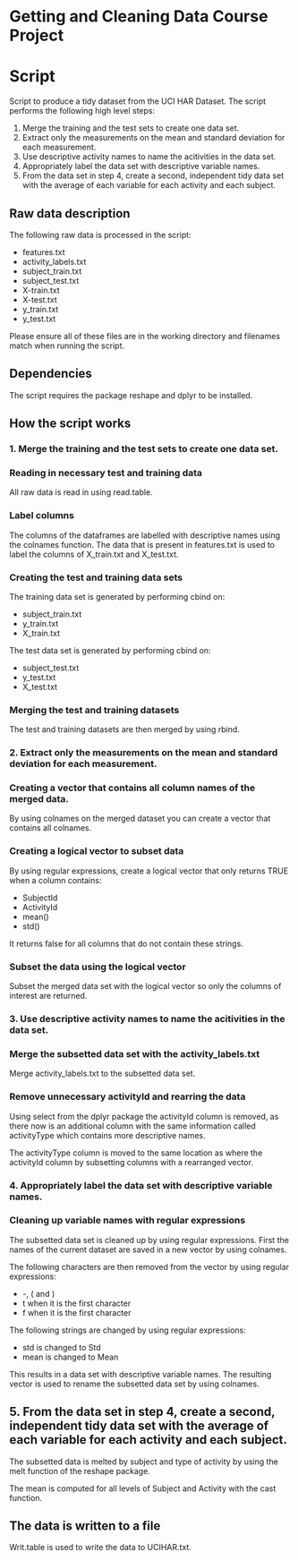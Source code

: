 Getting and Cleaning Data Course Project
=======================================

# Script
Script to produce a tidy dataset from the UCI HAR Dataset. The script performs the following high level steps:

1. Merge the training and the test sets to create one data set.
2. Extract only the measurements on the mean and standard deviation for each measurement.
3. Use descriptive activity names to name the acitivities in the data set.
4. Appropriately label the data set with descriptive variable names. 
5. From the data set in step 4, create a second, independent tidy data set with the average of each variable for each activity and each subject.


## Raw data description
The following raw data is processed in the script:
* features.txt
* activity_labels.txt
* subject_train.txt
* subject_test.txt
* X-train.txt
* X-test.txt
* y_train.txt
* y_test.txt

Please ensure all of these files are in the working directory and filenames match when running the script.

## Dependencies
The script requires the package reshape and dplyr to be installed.

## How the script works

### 1. Merge the training and the test sets to create one data set.

### Reading in necessary test and training data
All raw data is read in using read.table.

### Label columns
The columns of the dataframes are labelled with descriptive names using the colnames function. The data that is present in features.txt is used to label the columns of X_train.txt and X_test.txt.

### Creating the test and training data sets
The training data set is generated by performing cbind on:
* subject_train.txt
* y_train.txt
* X_train.txt

The test data set is generated by performing cbind on:
* subject_test.txt
* y_test.txt
* X_test.txt

### Merging the test and training datasets
The test and training datasets are then merged by using rbind.

### 2. Extract only the measurements on the mean and standard deviation for each measurement.

### Creating a vector that contains all column names of the merged data.
By using colnames on the merged dataset you can create a vector that contains all colnames.

### Creating a logical vector to subset data
By using regular expressions, create a logical vector that only returns TRUE when a column contains:
* SubjectId
* ActivityId
* mean()
* std()

It returns false for all columns that do not contain these strings.

### Subset the data using the logical vector
Subset the merged data set with the logical vector so only the columns of interest are returned.

### 3. Use descriptive activity names to name the acitivities in the data set.

### Merge the subsetted data set with the activity_labels.txt
Merge activity_labels.txt to the subsetted data set.

### Remove unnecessary activityId and rearring the data
Using select from the dplyr package the activityId column is removed, as there now is an additional column with the same information called activityType which contains more descriptive names.

The activityType column is moved to the same location as where the activityId column by subsetting columns with a rearranged vector.

### 4. Appropriately label the data set with descriptive variable names. 

### Cleaning up variable names with regular expressions
The subsetted data set is cleaned up by using regular expressions. First the names of the current dataset are saved in a new vector by using colnames.

The following characters are then removed from the vector by using regular expressions:
* -, ( and )
* t when it is the first character
* f when it is the first character

The following strings are changed by using regular expressions:
* std is changed to Std
* mean is changed to Mean

This results in a data set with descriptive variable names. The resulting vector is used to rename the subsetted data set by using colnames.

## 5. From the data set in step 4, create a second, independent tidy data set with the average of each variable for each activity and each subject.
The subsetted data is melted by subject and type of activity by using the melt function of the reshape package.

The mean is computed for all levels of Subject and Activity with the cast function.

## The data is written to a file 
Writ.table is used to write the data to UCIHAR.txt.
